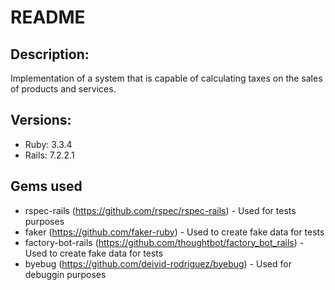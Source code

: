 # README

## Description:

Implementation of a system that is capable of calculating taxes on the sales of products and services.

## Versions:

- Ruby: 3.3.4
- Rails: 7.2.2.1

## Gems used

* rspec-rails (https://github.com/rspec/rspec-rails) - Used for tests purposes
* faker (https://github.com/faker-ruby) - Used to create fake data for tests
* factory-bot-rails (https://github.com/thoughtbot/factory_bot_rails) - Used to create fake data for tests
* byebug (https://github.com/deivid-rodriguez/byebug) - Used for debuggin purposes